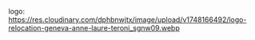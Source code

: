 logo: https://res.cloudinary.com/dphbnwjtx/image/upload/v1748166492/logo-relocation-geneva-anne-laure-teroni_sgnw09.webp 